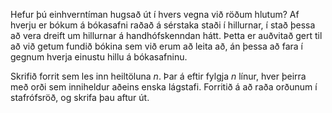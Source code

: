 
Hefur þú einhverntíman hugsað út í hvers vegna við röðum hlutum? Af hverju er
bókum á bókasafni raðað á sérstaka staði í hillurnar, í stað þessa að vera
dreift um hillurnar á handhófskenndan hátt. Þetta er auðvitað gert til að við
getum fundið bókina sem við erum að leita að, án þessa að fara í gegnum hverja
einustu hillu á bókasafninu.

Skrifið forrit sem les inn heiltöluna $n$. Þar á eftir fylgja $n$ línur, hver
þeirra með orði sem inniheldur aðeins enska lágstafi. Forritið á að raða
orðunum í stafrófsröð, og skrifa þau aftur út.

